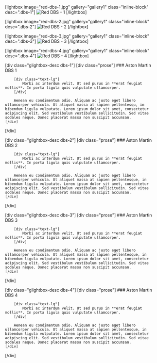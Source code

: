 [lightbox image="red-dbs-1.jpg" gallery="gallery1" class="inline-block" desc=".dbs-1"]
    ![Red DBS - 1](red-dbs-1.jpg?cropZoom=200,200)
[/lightbox]

[lightbox image="red-dbs-2.jpg" gallery="gallery1" class="inline-block" desc=".dbs-2"]
    ![Red DBS - 2](red-dbs-2.jpg?cropZoom=200,200)
[/lightbox]

[lightbox image="red-dbs-3.jpg" gallery="gallery1" class="inline-block" desc=".dbs-3"]
    ![Red DBS - 3](red-dbs-3.jpg?cropZoom=200,200)
[/lightbox]

[lightbox image="red-dbs-4.jpg" gallery="gallery1" class="inline-block" desc=".dbs-4"]
    ![Red DBS - 4](red-dbs-2.jpg?cropZoom=200,200)
[/lightbox]

[div class="glightbox-desc dbs-1"]
    [div class="prose"]
        ### Aston Martin DBS 1

        [div class="text-lg"]
            Morbi ac interdum velit. Ut sed purus in **erat feugiat mollis**. In porta ligula quis vulputate ullamcorper.
        [/div]

        Aenean eu condimentum odio. Aliquam ac justo eget libero ullamcorper vehicula. Ut aliquet massa at sapien pellentesqu, in bibendum ligula vulputate. Lorem ipsum dolor sit amet, consectetur adipiscing elit. Sed vestibulum vestibulum sollicitudin. Sed vitae sodales neque. Donec placerat massa non suscipit accumsan.
    [/div]
[/div]

[div class="glightbox-desc dbs-2"]
    [div class="prose"]
        ### Aston Martin DBS 2

        [div class="text-lg"]
            Morbi ac interdum velit. Ut sed purus in **erat feugiat mollis**. In porta ligula quis vulputate ullamcorper.
        [/div]

        Aenean eu condimentum odio. Aliquam ac justo eget libero ullamcorper vehicula. Ut aliquet massa at sapien pellentesque, in bibendum ligula vulputate. Lorem ipsum dolor sit amet, consectetur adipiscing elit. Sed vestibulum vestibulum sollicitudin. Sed vitae sodales neque. Donec placerat massa non suscipit accumsan.
    [/div]
[/div]

[div class="glightbox-desc dbs-3"]
    [div class="prose"]
        ### Aston Martin DBS 3

        [div class="text-lg"]
            Morbi ac interdum velit. Ut sed purus in **erat feugiat mollis**. In porta ligula quis vulputate ullamcorper.
        [/div]

        Aenean eu condimentum odio. Aliquam ac justo eget libero ullamcorper vehicula. Ut aliquet massa at sapien pellentesque, in bibendum ligula vulputate. Lorem ipsum dolor sit amet, consectetur adipiscing elit. Sed vestibulum vestibulum sollicitudin. Sed vitae sodales neque. Donec placerat massa non suscipit accumsan.
    [/div]
[/div]

[div class="glightbox-desc dbs-4"]
    [div class="prose"]
        ### Aston Martin DBS 4

        [div class="text-lg"]
            Morbi ac interdum velit. Ut sed purus in **erat feugiat mollis**. In porta ligula quis vulputate ullamcorper.
        [/div]

        Aenean eu condimentum odio. Aliquam ac justo eget libero ullamcorper vehicula. Ut aliquet massa at sapien pellentesque, in bibendum ligula vulputate. Lorem ipsum dolor sit amet, consectetur adipiscing elit. Sed vestibulum vestibulum sollicitudin. Sed vitae sodales neque. Donec placerat massa non suscipit accumsan.
    [/div]
[/div]
